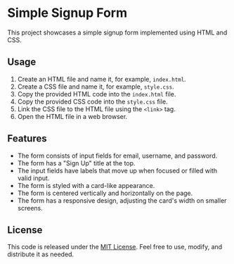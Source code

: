 # Simple Signup Form

This project showcases a simple signup form implemented using HTML and CSS.

## Usage

1. Create an HTML file and name it, for example, `index.html`.
2. Create a CSS file and name it, for example, `style.css`.
3. Copy the provided HTML code into the `index.html` file.
4. Copy the provided CSS code into the `style.css` file.
5. Link the CSS file to the HTML file using the `<link>` tag.
6. Open the HTML file in a web browser.

## Features

- The form consists of input fields for email, username, and password.
- The form has a "Sign Up" title at the top.
- The input fields have labels that move up when focused or filled with valid input.
- The form is styled with a card-like appearance.
- The form is centered vertically and horizontally on the page.
- The form has a responsive design, adjusting the card's width on smaller screens.


## License

This code is released under the [MIT License](LICENSE). Feel free to use, modify, and distribute it as needed.
